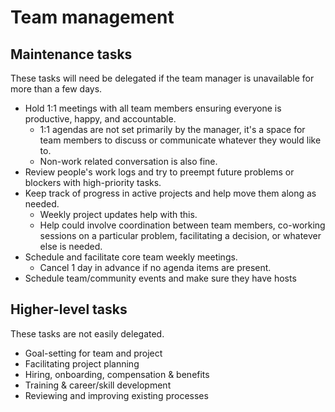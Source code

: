 # Team management

## Maintenance tasks
These tasks will need be delegated if the team manager is unavailable for more than a few days.

- Hold 1:1 meetings with all team members ensuring everyone is productive, happy, and accountable.
	- 1:1 agendas are not set primarily by the manager, it's a space for team members to discuss or communicate whatever they would like to.
	- Non-work related conversation is also fine.
- Review people's work logs and try to preempt future problems or blockers with high-priority tasks.
- Keep track of progress in active projects and help move them along as needed.
	- Weekly project updates help with this.
	- Help could involve coordination between team members, co-working sessions on a particular problem, facilitating a decision, or whatever else is needed.
- Schedule and facilitate core team weekly meetings.
	- Cancel 1 day in advance if no agenda items are present.
- Schedule team/community events and make sure they have hosts

## Higher-level tasks
These tasks are not easily delegated.

- Goal-setting for team and project
- Facilitating project planning
- Hiring, onboarding, compensation & benefits
- Training & career/skill development
- Reviewing and improving existing processes
